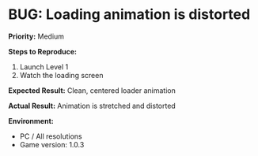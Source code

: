 # BUG: Loading animation is distorted

**Priority:** Medium

**Steps to Reproduce:**
1. Launch Level 1
2. Watch the loading screen

**Expected Result:**
Clean, centered loader animation

**Actual Result:**
Animation is stretched and distorted

**Environment:**
- PC / All resolutions
- Game version: 1.0.3

